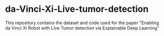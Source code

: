 # da-Vinci-Xi-Live-tumor-detection
This repository contains the dataset and code used for the paper "Enabling da Vinci Xi Robot with Live Tumor detection via Explainable Deep Learning"
